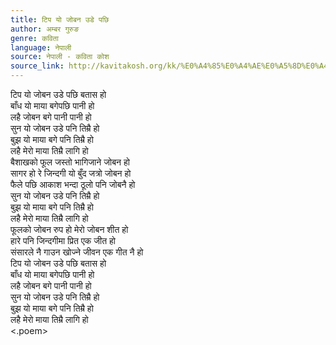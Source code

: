 ```yaml
---
title: टिप यो जोबन उडे पछि
author: अम्बर गुरुङ
genre: कविता
language: नेपाली
source: नेपाली - कविता कोश
source_link: http://kavitakosh.org/kk/%E0%A4%85%E0%A4%AE%E0%A5%8D%E0%A4%AC%E0%A4%B0_%E0%A4%97%E0%A5%81%E0%A4%B0%E0%A5%81%E0%A4%99
---
```


टिप यो जोबन उडे पछि बतास हो  
बाँध यो माया बगेपछि पानी हो  
लहै जोबन बगे पानी पानी हो  
सुन यो जोबन उडे पनि तिम्रै हो  
बुझ यो माया बगे पनि तिम्रै हो  
लहै मेरो माया तिम्रै लागि हो  
बैशाखको फूल जस्तो भागिजाने जोबन हो  
सागर हो रे जिन्दगी यो बुँद जत्रो जोबन हो  
फैले पछि आकाश भन्दा ठूलो पनि जोबनै हो  
सुन यो जोबन उडे पनि तिम्रै हो  
बुझ यो माया बगे पनि तिम्रै हो  
लहै मेरो माया तिम्रै लागि हो  
फूलको जोबन रुप हो मेरो जोबन शीत हो  
हारे पनि जिन्दगीमा प्रित एक जीत हो  
संसारले नै गाउन खोज्ने जीवन एक गीत नै हो  
टिप यो जोबन उडे पछि बतास हो  
बाँध यो माया बगेपछि पानी हो  
लहै जोबन बगे पानी पानी हो  
सुन यो जोबन उडे पनि तिम्रै हो  
बुझ यो माया बगे पनि तिम्रै हो  
लहै मेरो माया तिम्रै लागि हो  
&lt;.poem&gt;
